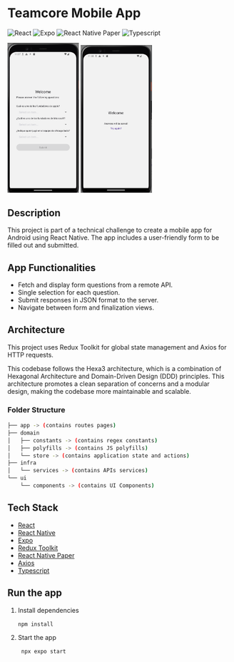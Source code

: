 # Teamcore Mobile App

![React](https://img.shields.io/badge/React%20Native-v0.74-deepskyblue?logo=react)
![Expo](https://img.shields.io/badge/Expo-v51-white?logo=expo)
![React Native Paper](https://img.shields.io/badge/React%20Native%20Paper-v5-8A2BE2?logo=react)
![Typescript](https://img.shields.io/badge/Typescript-v5-blue?logo=typescript)

<div style="text-align:left;">
   <img src="./assets/images/preview-form.png" alt="Preview" width="160" />
   <img src="./assets/images/preview-success.png" alt="Preview" width="160" />
</div>

## Description

This project is part of a technical challenge to create a mobile app for Android using React Native. The app includes a user-friendly form to be filled out and submitted.

## App Functionalities

- Fetch and display form questions from a remote API.
- Single selection for each question.
- Submit responses in JSON format to the server.
- Navigate between form and finalization views.

## Architecture

This project uses Redux Toolkit for global state management and Axios for HTTP requests.

This codebase follows the Hexa3 architecture, which is a combination of Hexagonal Architecture and Domain-Driven Design (DDD) principles. This architecture promotes a clean separation of concerns and a modular design, making the codebase more maintainable and scalable.

### Folder Structure

```bash
├── app -> (contains routes pages)
├── domain
│   ├── constants -> (contains regex constants)
│   ├── polyfills -> (contains JS polyfills)
│   └── store -> (contains application state and actions)
├── infra
│   └── services -> (contains APIs services)
└── ui
    └── components -> (contains UI Components)
```

## Tech Stack

- [React](https://reactjs.dev/)
- [React Native](https://reactnative.dev/)
- [Expo](https://expo.dev/)
- [Redux Toolkit](https://redux-toolkit.js.org/)
- [React Native Paper](https://callstack.github.io/react-native-paper/)
- [Axios](https://axios-http.com/)
- [Typescript](https://www.typescriptlang.org/)

## Run the app

1. Install dependencies

   ```bash
   npm install
   ```

2. Start the app

   ```bash
    npx expo start
   ```